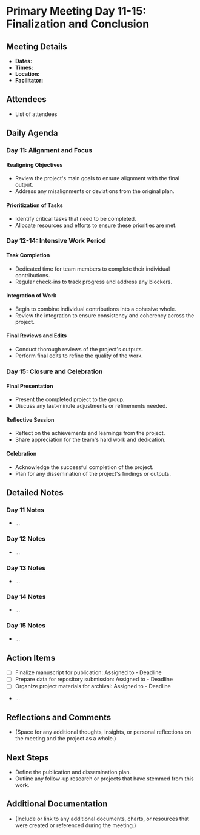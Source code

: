 # Primary Meeting Day 11-15: Finalization and Conclusion

## Meeting Details
- **Dates:**
- **Times:**
- **Location:**
- **Facilitator:**

## Attendees
- List of attendees

## Daily Agenda

### Day 11: Alignment and Focus

#### Realigning Objectives
- Review the project's main goals to ensure alignment with the final output.
- Address any misalignments or deviations from the original plan.

#### Prioritization of Tasks
- Identify critical tasks that need to be completed.
- Allocate resources and efforts to ensure these priorities are met.

### Day 12-14: Intensive Work Period

#### Task Completion
- Dedicated time for team members to complete their individual contributions.
- Regular check-ins to track progress and address any blockers.

#### Integration of Work
- Begin to combine individual contributions into a cohesive whole.
- Review the integration to ensure consistency and coherency across the project.

#### Final Reviews and Edits
- Conduct thorough reviews of the project's outputs.
- Perform final edits to refine the quality of the work.

### Day 15: Closure and Celebration

#### Final Presentation
- Present the completed project to the group.
- Discuss any last-minute adjustments or refinements needed.

#### Reflective Session
- Reflect on the achievements and learnings from the project.
- Share appreciation for the team's hard work and dedication.

#### Celebration
- Acknowledge the successful completion of the project.
- Plan for any dissemination of the project's findings or outputs.

## Detailed Notes

### Day 11 Notes
- ...

### Day 12 Notes
- ...

### Day 13 Notes
- ...

### Day 14 Notes
- ...

### Day 15 Notes
- ...

## Action Items
- [ ] Finalize manuscript for publication: Assigned to - Deadline
- [ ] Prepare data for repository submission: Assigned to - Deadline
- [ ] Organize project materials for archival: Assigned to - Deadline
- ...

## Reflections and Comments
- (Space for any additional thoughts, insights, or personal reflections on the meeting and the project as a whole.)

## Next Steps
- Define the publication and dissemination plan.
- Outline any follow-up research or projects that have stemmed from this work.

## Additional Documentation
- (Include or link to any additional documents, charts, or resources that were created or referenced during the meeting.)
